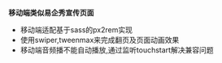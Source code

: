 **移动端类似易企秀宣传页面**

- 移动端适配基于sass的px2rem实现
- 使用swiper,tweenmax来完成翻页及页面动画效果
- 移动端音频播不能自动播放,通过监听touchstart解决兼容问题